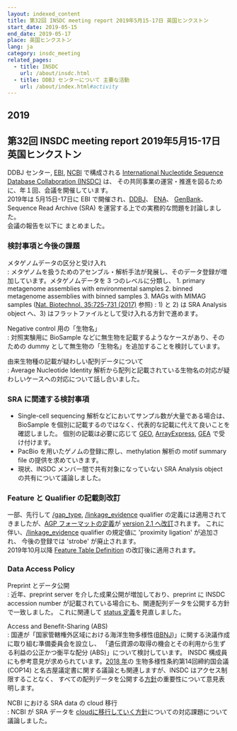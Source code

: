 ```yaml
---
layout: indexed_content
title: 第32回 INSDC meeting report 2019年5月15-17日 英国ヒンクストン
start_date: 2019-05-15
end_date: 2019-05-17
place: 英国ヒンクストン
lang: ja
category: insdc_meeting
related_pages:
  - title: INSDC
    url: /about/insdc.html
  - title: DDBJ センターについて 主要な活動
    url: /about/index.html#activity
---
```


## 2019  <a name="2019"></a>

## 第32回 INSDC meeting report 2019年5月15-17日 英国ヒンクストン

DDBJ センター, [EBI](https://www.ebi.ac.uk/), 
[NCBI](https://www.ncbi.nlm.nih.gov/) で構成される 
[International Nucleotide Sequence Database Collaboration (INSDC)](https://www.insdc.org/) は、
その共同事業の運営・推進を図るために、年１回、会議を開催しています。  
2019年は 5月15日-17日に EBI で開催され、[DDBJ](/index.html)、
[ENA](https://www.ebi.ac.uk/ena/)、
[GenBank](https://www.ncbi.nlm.nih.gov/genbank/index.html)、
Sequence Read Archive (SRA) を運営する上での実務的な問題を討論しました。  
会議の報告を以下に まとめました。

### 検討事項と今後の課題

メタゲノムデータの区分と受け入れ  
:  メタゲノムを扱うためのアセンブル・解析手法が発展し、そのデータ登録が増加しています。メタゲノムデータを 3 つのレベルに分類し、
    1.  primary metagenome assemblies with environmental samples
    2.  binned metagenome assemblies with binned samples
    3.  MAGs with MIMAG samples ([Nat. Biotechnol. 35:725-731 (2017)](https://www.nature.com/articles/nbt.3893) 参照)
:   1) と 2) は SRA Analysis object へ、3) はフラットファイルとして受け入れる方針で進めます。

Negative control 用の「生物名」  
:  対照実験用に BioSample などに無生物を記載するようなケースがあり、そのための dummy として無生物の「生物名」を追加することを検討しています。

由来生物種の記載が疑わしい配列データについて  
:  Average Nucleotide Identity 解析から配列と記載されている生物名の対応が疑わしいケースへの対応について話し合いました。

### SRA に関連する検討事項  <a name="2019-sra"></a>

  - Single-cell sequencing 解析などにおいてサンプル数が大量である場合は、BioSample を個別に記載するのではなく、代表的な記載に代えて良いことを確認しました。
    個別の記載は必要に応じて [GEO](https://www.ncbi.nlm.nih.gov/geo/), [ArrayExpress](https://www.ebi.ac.uk/arrayexpress/), [GEA](/gea/index.html) で受け付けます。
  - PacBio を用いたゲノムの登録に際し、methylation 解析の motif summary file の提供を求めていきます。
  - 現状、INSDC メンバー間で共有対象になっていない SRA Analysis object の共有について議論しました。

### Feature と Qualifier の記載則改訂  <a name="2019-ft"></a>

一部、先行して [/gap_type](/ddbj/qualifiers.html#gap_type), [/linkage_evidence](/ddbj/qualifiers.html#linkage_evidence) qualifier
の定義には適用されてきましたが、[AGP フォーマットの定義](https://www.ncbi.nlm.nih.gov/assembly/agp/AGP_Specification/)が 
[version 2.1 へ改訂](https://www.ncbi.nlm.nih.gov/assembly/agp/AGP_Specification/proposed-version-2-1/)されます。
これに伴い、[/linkage\_evidence](/ddbj/qualifiers.html#linkage_evidence) qualifier の規定値に 'proximity ligation' が追加され、
今後の登録では 'strobe' が廃止されます。  
2019年10月以降 [Feature Table Definition](/ddbj/feature-table.html) の改訂後に適用されます。

### Data Access Policy

Preprint とデータ公開  
:	近年、preprint server を介した成果公開が増加しており、preprint に INSDC accession number が記載されている場合にも、関連配列データを公開する方針で一致しました。
	これに関連して [status 定義](https://www.insdc.org/submitting-standards/insdc-status-document/)を見直しました。

Access and Benefit-Sharing (ABS)  
:	国連が「国家管轄権外区域における海洋生物多様性([BBNJ](//www.un.org/bbnj/))」に関する決議作成に取り組む準備委員会を設立し、
	「遺伝資源の取得の機会とその利用から生ずる利益の公正かつ衡平な配分 (ABS)」について検討しています。
	INSDC 構成員にも参考意見が求められています。[2018 年](/activities/insdc_meeting/2018.html)の
	生物多様性条約第14回締約国会議 (COP14) と名古屋議定書に関する議論とも関連しますが、INSDC はアクセス制限することなく、
	すべての配列データを公開する[方針](/about/insdc.html#policy)の重要性について意見表明します。

NCBI における SRA data の cloud 移行  
:	NCBI が SRA データを [cloudに移行していく方針](https://www.nih.gov/news-events/news-releases/nih-makes-strides-accelerate-discoveries-cloud)についての対応課題について議論しました。

